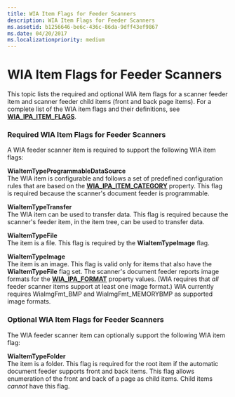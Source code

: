 ```yaml
---
title: WIA Item Flags for Feeder Scanners
description: WIA Item Flags for Feeder Scanners
ms.assetid: b1256646-be6c-436c-86da-9dff43ef9867
ms.date: 04/20/2017
ms.localizationpriority: medium
---
```


# WIA Item Flags for Feeder Scanners





This topic lists the required and optional WIA item flags for a scanner feeder item and scanner feeder child items (front and back page items). For a complete list of the WIA item flags and their definitions, see [**WIA\_IPA\_ITEM\_FLAGS**](https://msdn.microsoft.com/library/windows/hardware/ff551585).

### Required WIA Item Flags for Feeder Scanners

A WIA feeder scanner item is required to support the following WIA item flags:

<a href="" id="wiaitemtypeprogrammabledatasource"></a>**WiaItemTypeProgrammableDataSource**  
The WIA item is configurable and follows a set of predefined configuration rules that are based on the [**WIA\_IPA\_ITEM\_CATEGORY**](https://msdn.microsoft.com/library/windows/hardware/ff551581) property. This flag is required because the scanner's document feeder is programmable.

<a href="" id="wiaitemtypetransfer-"></a>**WiaItemTypeTransfer**   
The WIA item can be used to transfer data. This flag is required because the scanner's feeder item, in the item tree, can be used to transfer data.

<a href="" id="wiaitemtypefile"></a>**WiaItemTypeFile**  
The item is a file. This flag is required by the **WiaItemTypeImage** flag.

<a href="" id="wiaitemtypeimage"></a>**WiaItemTypeImage**  
The item is an image. This flag is valid only for items that also have the **WiaItemTypeFile** flag set. The scanner's document feeder reports image formats for the [**WIA\_IPA\_FORMAT**](https://msdn.microsoft.com/library/windows/hardware/ff551553) property values. (WIA requires that *all* feeder scanner items support at least one image format.) WIA currently requires WiaImgFmt\_BMP and WiaImgFmt\_MEMORYBMP as supported image formats.

### Optional WIA Item Flags for Feeder Scanners

The WIA feeder scanner item can optionally support the following WIA item flag:

<a href="" id="wiaitemtypefolder"></a>**WiaItemTypeFolder**  
The item is a folder. This flag is required for the root item if the automatic document feeder supports front and back items. This flag allows enumeration of the front and back of a page as child items. Child items *cannot* have this flag.

 

 




